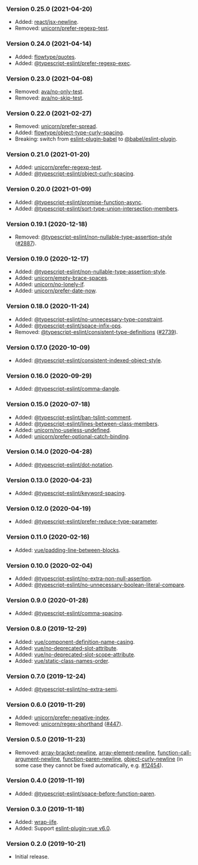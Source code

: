 ### Version 0.25.0 (2021-04-20)

- Added: [react/jsx-newline].
- Removed: [unicorn/prefer-regexp-test].

### Version 0.24.0 (2021-04-14)

- Added: [flowtype/quotes].
- Added: [@typescript-eslint/prefer-regexp-exec].

### Version 0.23.0 (2021-04-08)

- Removed: [ava/no-only-test].
- Removed: [ava/no-skip-test].

### Version 0.22.0 (2021-02-27)

- Removed: [unicorn/prefer-spread].
- Added: [flowtype/object-type-curly-spacing].
- Breaking: switch from [eslint-plugin-babel] to [@babel/eslint-plugin].

### Version 0.21.0 (2021-01-20)

- Added: [unicorn/prefer-regexp-test].
- Added: [@typescript-eslint/object-curly-spacing].

### Version 0.20.0 (2021-01-09)

- Added: [@typescript-eslint/promise-function-async].
- Added: [@typescript-eslint/sort-type-union-intersection-members].

### Version 0.19.1 (2020-12-18)

- Removed: [@typescript-eslint/non-nullable-type-assertion-style] ([#2887]).

### Version 0.19.0 (2020-12-17)

- Added: [@typescript-eslint/non-nullable-type-assertion-style].
- Added: [unicorn/empty-brace-spaces].
- Added: [unicorn/no-lonely-if].
- Added: [unicorn/prefer-date-now].

### Version 0.18.0 (2020-11-24)

- Added: [@typescript-eslint/no-unnecessary-type-constraint].
- Added: [@typescript-eslint/space-infix-ops].
- Removed: [@typescript-eslint/consistent-type-definitions] ([#2739]).

### Version 0.17.0 (2020-10-09)

- Added: [@typescript-eslint/consistent-indexed-object-style].

### Version 0.16.0 (2020-09-29)

- Added: [@typescript-eslint/comma-dangle].

### Version 0.15.0 (2020-07-18)

- Added: [@typescript-eslint/ban-tslint-comment].
- Added: [@typescript-eslint/lines-between-class-members].
- Added: [unicorn/no-useless-undefined].
- Added: [unicorn/prefer-optional-catch-binding].

### Version 0.14.0 (2020-04-28)

- Added: [@typescript-eslint/dot-notation].

### Version 0.13.0 (2020-04-23)

- Added: [@typescript-eslint/keyword-spacing].

### Version 0.12.0 (2020-04-19)

- Added: [@typescript-eslint/prefer-reduce-type-parameter].

### Version 0.11.0 (2020-02-16)

- Added: [vue/padding-line-between-blocks].

### Version 0.10.0 (2020-02-04)

- Added: [@typescript-eslint/no-extra-non-null-assertion].
- Added: [@typescript-eslint/no-unnecessary-boolean-literal-compare].

### Version 0.9.0 (2020-01-28)

- Added: [@typescript-eslint/comma-spacing].

### Version 0.8.0 (2019-12-29)

- Added: [vue/component-definition-name-casing].
- Added: [vue/no-deprecated-slot-attribute].
- Added: [vue/no-deprecated-slot-scope-attribute].
- Added: [vue/static-class-names-order].

### Version 0.7.0 (2019-12-24)

- Added: [@typescript-eslint/no-extra-semi].

### Version 0.6.0 (2019-11-29)

- Added: [unicorn/prefer-negative-index].
- Removed: [unicorn/regex-shorthand] ([#447]).

### Version 0.5.0 (2019-11-23)

- Removed: [array-bracket-newline], [array-element-newline], [function-call-argument-newline], [function-paren-newline], [object-curly-newline] (in some case they cannot be fixed automatically, e.g. [#12454]).

### Version 0.4.0 (2019-11-19)

- Added: [@typescript-eslint/space-before-function-paren].

### Version 0.3.0 (2019-11-18)

- Added: [wrap-iife].
- Added: Support [eslint-plugin-vue v6.0].

### Version 0.2.0 (2019-10-21)

- Initial release.

[#12454]: https://github.com/eslint/eslint/issues/12454
[#2739]: https://github.com/typescript-eslint/typescript-eslint/pull/2739
[#2887]: https://github.com/typescript-eslint/typescript-eslint/issues/2887
[#447]: https://github.com/sindresorhus/eslint-plugin-unicorn/issues/447
[@babel/eslint-plugin]: https://github.com/babel/babel/tree/main/eslint/babel-eslint-plugin
[@typescript-eslint/ban-tslint-comment]: https://github.com/typescript-eslint/typescript-eslint/blob/master/packages/eslint-plugin/docs/rules/ban-tslint-comment.md
[@typescript-eslint/comma-dangle]: https://github.com/typescript-eslint/typescript-eslint/blob/master/packages/eslint-plugin/docs/rules/comma-dangle.md
[@typescript-eslint/comma-spacing]: https://github.com/typescript-eslint/typescript-eslint/blob/master/packages/eslint-plugin/docs/rules/comma-spacing.md
[@typescript-eslint/consistent-indexed-object-style]: https://github.com/typescript-eslint/typescript-eslint/blob/master/packages/eslint-plugin/docs/rules/consistent-indexed-object-style.md
[@typescript-eslint/consistent-type-definitions]: https://github.com/typescript-eslint/typescript-eslint/blob/master/packages/eslint-plugin/docs/rules/consistent-type-definitions.md
[@typescript-eslint/dot-notation]: https://github.com/typescript-eslint/typescript-eslint/blob/master/packages/eslint-plugin/docs/rules/dot-notation.md
[@typescript-eslint/keyword-spacing]: https://github.com/typescript-eslint/typescript-eslint/blob/master/packages/eslint-plugin/docs/rules/keyword-spacing.md
[@typescript-eslint/lines-between-class-members]: https://github.com/typescript-eslint/typescript-eslint/blob/master/packages/eslint-plugin/docs/rules/lines-between-class-members.md
[@typescript-eslint/no-extra-non-null-assertion]: https://github.com/typescript-eslint/typescript-eslint/blob/master/packages/eslint-plugin/docs/rules/no-extra-non-null-assertion.md
[@typescript-eslint/no-extra-semi]: https://github.com/typescript-eslint/typescript-eslint/blob/master/packages/eslint-plugin/docs/rules/no-extra-semi.md
[@typescript-eslint/no-unnecessary-boolean-literal-compare]: https://github.com/typescript-eslint/typescript-eslint/blob/master/packages/eslint-plugin/docs/rules/no-unnecessary-boolean-literal-compare.md
[@typescript-eslint/no-unnecessary-type-constraint]: https://github.com/typescript-eslint/typescript-eslint/blob/master/packages/eslint-plugin/docs/rules/no-unnecessary-type-constraint.md
[@typescript-eslint/non-nullable-type-assertion-style]: https://github.com/typescript-eslint/typescript-eslint/blob/master/packages/eslint-plugin/docs/rules/non-nullable-type-assertion-style.md
[@typescript-eslint/object-curly-spacing]: https://github.com/typescript-eslint/typescript-eslint/blob/master/packages/eslint-plugin/docs/rules/object-curly-spacing.md
[@typescript-eslint/prefer-reduce-type-parameter]: https://github.com/typescript-eslint/typescript-eslint/blob/master/packages/eslint-plugin/docs/rules/prefer-reduce-type-parameter.md
[@typescript-eslint/prefer-regexp-exec]: https://github.com/typescript-eslint/typescript-eslint/blob/master/packages/eslint-plugin/docs/rules/prefer-regexp-exec.md
[@typescript-eslint/promise-function-async]: https://github.com/typescript-eslint/typescript-eslint/blob/master/packages/eslint-plugin/docs/rules/promise-function-async.md
[@typescript-eslint/sort-type-union-intersection-members]: https://github.com/typescript-eslint/typescript-eslint/blob/master/packages/eslint-plugin/docs/rules/sort-type-union-intersection-members.md
[@typescript-eslint/space-before-function-paren]: https://github.com/typescript-eslint/typescript-eslint/blob/master/packages/eslint-plugin/docs/rules/space-before-function-paren.md
[@typescript-eslint/space-infix-ops]: https://github.com/typescript-eslint/typescript-eslint/blob/master/packages/eslint-plugin/docs/rules/space-infix-ops.md
[array-bracket-newline]: https://eslint.org/docs/rules/array-bracket-newline
[array-element-newline]: https://eslint.org/docs/rules/array-element-newline
[ava/no-only-test]: https://github.com/avajs/eslint-plugin-ava/blob/main/docs/rules/no-only-test.md
[ava/no-skip-test]: https://github.com/avajs/eslint-plugin-ava/blob/main/docs/rules/no-skip-test.md
[eslint-plugin-babel]: https://github.com/babel/eslint-plugin-babel
[eslint-plugin-vue v6.0]: https://github.com/vuejs/eslint-plugin-vue/releases/tag/v6.0.0
[flowtype/object-type-curly-spacing]: https://github.com/gajus/eslint-plugin-flowtype#object-type-curly-spacing
[flowtype/quotes]: https://github.com/gajus/eslint-plugin-flowtype#quotes
[function-call-argument-newline]: https://eslint.org/docs/rules/function-call-argument-newline
[function-paren-newline]: https://eslint.org/docs/rules/function-paren-newline
[object-curly-newline]: https://eslint.org/docs/rules/object-curly-newline
[react/jsx-newline]: https://github.com/yannickcr/eslint-plugin-react/blob/master/docs/rules/jsx-newline.md
[unicorn/empty-brace-spaces]: https://github.com/sindresorhus/eslint-plugin-unicorn/blob/main/docs/rules/empty-brace-spaces.md
[unicorn/no-lonely-if]: https://github.com/sindresorhus/eslint-plugin-unicorn/blob/main/docs/rules/no-lonely-if.md
[unicorn/no-useless-undefined]: https://github.com/sindresorhus/eslint-plugin-unicorn/blob/main/docs/rules/no-useless-undefined.md
[unicorn/prefer-date-now]: https://github.com/sindresorhus/eslint-plugin-unicorn/blob/main/docs/rules/prefer-date-now.md
[unicorn/prefer-negative-index]: https://github.com/sindresorhus/eslint-plugin-unicorn/blob/main/docs/rules/prefer-negative-index.md
[unicorn/prefer-optional-catch-binding]: https://github.com/sindresorhus/eslint-plugin-unicorn/blob/main/docs/rules/prefer-optional-catch-binding.md
[unicorn/prefer-regexp-test]: https://github.com/sindresorhus/eslint-plugin-unicorn/blob/main/docs/rules/prefer-regexp-test.md
[unicorn/prefer-spread]: https://github.com/sindresorhus/eslint-plugin-unicorn/blob/main/docs/rules/prefer-spread.md
[unicorn/regex-shorthand]: https://github.com/sindresorhus/eslint-plugin-unicorn/blob/main/docs/rules/regex-shorthand.md
[vue/component-definition-name-casing]: https://eslint.vuejs.org/rules/component-definition-name-casing.html
[vue/no-deprecated-slot-attribute]: https://eslint.vuejs.org/rules/no-deprecated-slot-attribute.html
[vue/no-deprecated-slot-scope-attribute]: https://eslint.vuejs.org/rules/no-deprecated-slot-scope-attribute.html
[vue/padding-line-between-blocks]: https://eslint.vuejs.org/rules/padding-line-between-blocks.html
[vue/static-class-names-order]: https://eslint.vuejs.org/rules/static-class-names-order.html
[wrap-iife]: https://eslint.org/docs/rules/wrap-iife
